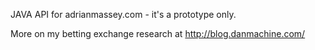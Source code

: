 JAVA API for adrianmassey.com - it's a prototype only.

More on my betting exchange research at http://blog.danmachine.com/